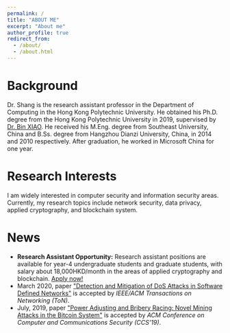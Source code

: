 ```yaml
---
permalink: /
title: "ABOUT ME"
excerpt: "About me"
author_profile: true
redirect_from: 
  - /about/
  - /about.html
---
```


Background
======

Dr. Shang is the research assistant professor in the Department of Computing in the Hong Kong Polytechnic University. He obtained his Ph.D. degree from the Hong Kong Polytechnic University in 2019, supervised by [Dr. Bin XIAO](https://www4.comp.polyu.edu.hk/~csbxiao/). He received his M.Eng. degree from Southeast University, China and B.Ss. degree from Hangzhou Dianzi University, China, in 2014 and 2010 respectively. After graduation, he worked in Microsoft China for one year.

Research Interests
======
I am widely interested in computer security and information security areas. Currently, my research topics include network security, data privacy, applied cryptography, and blockchain system.


News
======
- **Research Assistant Opportunity:** Research assistant positions are available for year-4 undergraduate students and graduate students, with salary about 18,000HKD/month in the areas of applied cryptography and blockchain. [Apply now!](mailto:shanggao@comp.polyu.edu.hk)
- March 2020, paper ["Detection and Mitigation of DoS Attacks in Software Defined Networks"](https://www4.comp.polyu.edu.hk/~shanggao/publications/Detection_and_Mitigation_of_DoS_Attacks_in_Software_Defined_Networks.pdfpublications/Detection_and_Mitigation_of_DoS_Attacks_in_Software_Defined_Networks.pdf) is accepted by _IEEE/ACM Transactions on Networking (ToN)_.
- July, 2019, paper ["Power Adjusting and Bribery Racing: Novel Mining Attacks in the Bitcoin System"](https://www4.comp.polyu.edu.hk/~shanggao/publications/Power_Adjusting_and_Bribery_Racing_Novel_Mining_Attacks_in_the_Bitcoin_System.pdf) is accepted by _ACM Conference on Computer and Communications Security (CCS'19)_.
